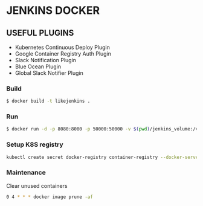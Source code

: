 # JENKINS DOCKER

## USEFUL PLUGINS
- Kubernetes Continuous Deploy Plugin
- Google Container Registry Auth Plugin
- Slack Notification Plugin
- Blue Ocean Plugin
- Global Slack Notifier Plugin
### Build
```sh
$ docker build -t likejenkins .
```
### Run 
```sh
$ docker run -d -p 8080:8080 -p 50000:50000 -v $(pwd)/jenkins_volume:/var/jenkins_home -v $(which docker):/usr/bin/docker -v /var/run/docker.sock:/var/run/docker.sock likejenkins
```
### Setup K8S registry
```sh
kubectl create secret docker-registry container-registry --docker-server='https://eu.gcr.io' --docker-username=_json_key --docker-password="$(cat google-service-key.json)" --docker-email=not.valid@email.com
```
### Maintenance 
Clear unused containers
```sh
0 4 * * * docker image prune -af
```

